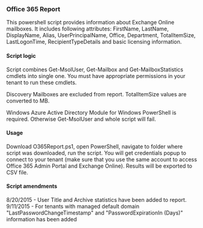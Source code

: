 ### Office 365 Report
This powershell script provides information about Exchange Online mailboxes. It includes following attributes: FirstName, LastName, DisplayName, Alias, UserPrincipalName, Office, Department, TotalItemSize, LastLogonTime, RecipientTypeDetails and basic licensing information.

#### Script logic
Script combines Get-MsolUser, Get-Mailbox and Get-MailboxStatistics cmdlets into single one. You must have appropriate permissions in your tenant to run these cmdlets.

Discovery Mailboxes are excluded from report. TotalItemSize values are converted to MB.

Windows Azure Active Directory Module for Windows PowerShell is required. Otherwise Get-MsolUser and whole script will fail.

#### Usage
Download O365Report.ps1, open PowerShell, navigate to folder where script was downloaded, run the script. You will get credentials popup to connect to your tenant (make sure that you use the same account to access Office 365 Admin Portal and Exchange Online). Results will be exported to CSV file.

#### Script amendments
8/20/2015 - User Title and Archive statistics have been added to report. <br />
9/11/2015 - For tenants with managed default domain "LastPasswordChangeTimestamp" and "PasswordExpirationIn (Days)" information has been added
